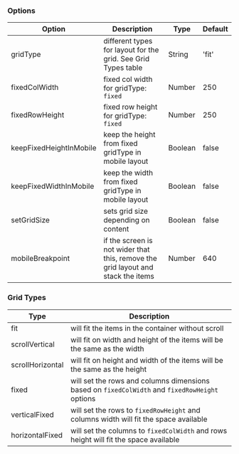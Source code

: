 ### Options
Option | Description | Type | Default
------------ | ------------- | ------------- | -------------
gridType | different types for layout for the grid. See Grid Types table | String | 'fit'
fixedColWidth | fixed col width for gridType: `fixed` | Number | 250
fixedRowHeight | fixed row height for gridType: `fixed` | Number | 250
keepFixedHeightInMobile | keep the height from fixed gridType in mobile layout | Boolean | false
keepFixedWidthInMobile | keep the width from fixed gridType in mobile layout | Boolean | false
setGridSize | sets grid size depending on content | Boolean | false
mobileBreakpoint | if the screen is not wider that this, remove the grid layout and stack the items | Number | 640

### Grid Types
Type | Description
------------ | -------------
fit | will fit the items in the container without scroll
scrollVertical | will fit on width and height of the items will be the same as the width
scrollHorizontal | will fit on height and width of the items will be the same as the height
fixed | will set the rows and columns dimensions based on `fixedColWidth` and `fixedRowHeight` options
verticalFixed | will set the rows to `fixedRowHeight` and columns width will fit the space available
horizontalFixed | will set the columns to `fixedColWidth` and rows height will fit the space available
